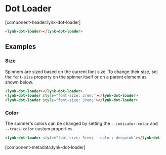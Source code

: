# Dot Loader

[component-header:lynk-dot-loader]

```html preview
<lynk-dot-loader></lynk-dot-loader>
```

## Examples

### Size

Spinners are sized based on the current font size. To change their size, set the `font-size` property on the spinner itself or on a parent element as shown below.

```html preview
<lynk-dot-loader></lynk-dot-loader>
<lynk-dot-loader style="font-size: 2rem;"></lynk-dot-loader>
<lynk-dot-loader style="font-size: 3rem;"></lynk-dot-loader>
```

### Color

The spinner's colors can be changed by setting the `--indicator-color` and `--track-color` custom properties.

```html preview
<lynk-dot-loader style="font-size: 3rem; --color: deeppink"></lynk-dot-loader>
```

[component-metadata:lynk-dot-loader]
